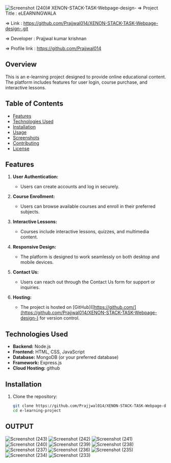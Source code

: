 ![Screenshot (240)](https://github.com/Prajjwal014/XENON-STACK-TASK-Webpage-design-/assets/154305335/508af253-8686-40a0-823e-dfa07ee52f1c)# XENON-STACK-TASK-Webpage-design-
  => Project Title    : eLEARNINGWALA 

  => Link    : https://github.com/Prajjwal014/XENON-STACK-TASK-Webpage-design-.git

  => Developer  : Prajjwal kumar krishnan

  => Profile link   : https://github.com/Prajjwal014
## Overview

This is an e-learning project designed to provide online educational content. The platform includes features for user login, course purchase, and interactive lessons.

## Table of Contents

- [Features](#features)
- [Technologies Used](#technologies-used)
- [Installation](#installation)
- [Usage](#usage)
- [Screenshots](#screenshots)
- [Contributing](#contributing)
- [License](#license)

## Features

1. **User Authentication:**
   - Users can create accounts and log in securely.

2. **Course Enrollment:**
   - Users can browse available courses and enroll in their preferred subjects.

3. **Interactive Lessons:**
   - Courses include interactive lessons, quizzes, and multimedia content.

4. **Responsive Design:**
   - The platform is designed to work seamlessly on both desktop and mobile devices.

5. **Contact Us:**
   - Users can reach out through the Contact Us form for support or inquiries.

7. **Hosting:**
   - The project is hosted on [GitHub]([https://github.com/](https://github.com/Prajjwal014/XENON-STACK-TASK-Webpage-design-) for version control.

## Technologies Used

- **Backend:** Node.js
- **Frontend:** HTML, CSS, JavaScript
- **Database:** MongoDB (or your preferred database)
- **Framework:** Express.js
- **Cloud Hosting:** github

## Installation

1. Clone the repository:

   ```bash
   git clone https://github.com/Prajjwal014/XENON-STACK-TASK-Webpage-design-.git
   cd e-learning-project

 ## OUTPUT
![Screenshot (243)](https://github.com/Prajjwal014/XENON-STACK-TASK-Webpage-design-/assets/154305335/314bf6de-808c-4b2d-b618-18410f86f899)
![Screenshot (242)](https://github.com/Prajjwal014/XENON-STACK-TASK-Webpage-design-/assets/154305335/56bae10a-2d2a-4974-a117-041d00291843)
![Screenshot (241)](https://github.com/Prajjwal014/XENON-STACK-TASK-Webpage-design-/assets/154305335/287a0374-a443-4713-8068-1c1ceeba599a)
![Screenshot (240)](https://github.com/Prajjwal014/XENON-STACK-TASK-Webpage-design-/assets/154305335/18008a3a-5d88-4383-9bd7-4d4e0843b0de)
![Screenshot (239)](https://github.com/Prajjwal014/XENON-STACK-TASK-Webpage-design-/assets/154305335/b58a0562-38da-447a-ae59-58782c66d3fd)
![Screenshot (238)](https://github.com/Prajjwal014/XENON-STACK-TASK-Webpage-design-/assets/154305335/fccd2b77-1fdc-462f-a958-afa6ec906c8c)
![Screenshot (237)](https://github.com/Prajjwal014/XENON-STACK-TASK-Webpage-design-/assets/154305335/d436e560-e5c5-4711-b649-39b0528cf7f3)
![Screenshot (236)](https://github.com/Prajjwal014/XENON-STACK-TASK-Webpage-design-/assets/154305335/a907eb4f-7fa6-4ab5-9c25-2dc3dbb853ed)
![Screenshot (235)](https://github.com/Prajjwal014/XENON-STACK-TASK-Webpage-design-/assets/154305335/1e25d508-1a61-4cf7-ba58-d2e3b6107fd4)
![Screenshot (234)](https://github.com/Prajjwal014/XENON-STACK-TASK-Webpage-design-/assets/154305335/00a4819b-a39b-42a5-89b6-486be8e12a5a)
![Screenshot (233)](https://github.com/Prajjwal014/XENON-STACK-TASK-Webpage-design-/assets/154305335/c5913663-3334-4f33-9b51-96887002744b)

   
